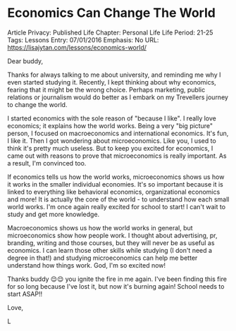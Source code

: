 # Economics Can Change The World

Article Privacy: Published
Life Chapter: Personal Life
Life Period: 21-25
Tags: Lessons
Entry: 07/01/2016
Emphasis: No
URL: https://lisajytan.com/lessons/economics-world/

Dear buddy,

Thanks for always talking to me about university, and reminding me why I even started studying it. Recently, I kept thinking about why economics, fearing that it might be the wrong choice. Perhaps marketing, public relations or journalism would do better as I embark on my Trevellers journey to change the world.

I started economics with the sole reason of "because I like". I really love economics; it explains how the world works. Being a very "big picture" person, I focused on macroeconomics and international economics. It's fun, I like it. Then I got wondering about microeconomics. Like you, I used to think it's pretty much useless. But to keep you excited for economics, I came out with reasons to prove that microeconomics is really important. As a result, I'm convinced too.

If economics tells us how the world works, microeconomics shows us how it works in the smaller individual economies. It's so important because it is linked to everything like behavioral economics, organizational economics and more! It is actually the core of the world - to understand how each small world works. I'm once again really excited for school to start! I can't wait to study and get more knowledge.

Macroeconomics shows us how the world works in general, but microeconomics show how people work. I thought about advertising, pr, branding, writing and those courses, but they will never be as useful as economics. I can learn those other skills while studying (I don't need a degree in that!) and studying microeconomics can help me better understand how things work. God, I'm so excited now!

Thanks buddy 😌😌 you ignite the fire in me again. I've been finding this fire for so long because I've lost it, but now it's burning again! School needs to start ASAP!!

Love,

L